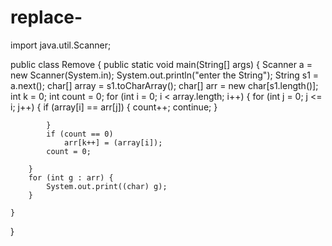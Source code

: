 # replace-
import java.util.Scanner;

public class Remove {
	public static void main(String[] args) {
		Scanner a = new Scanner(System.in);
		System.out.println("enter  the String");
		String s1 = a.next();
		char[] array = s1.toCharArray();
		char[] arr = new char[s1.length()];
		int k = 0;
		int count = 0;
		for (int i = 0; i < array.length; i++) {
			for (int j = 0; j <= i; j++) {
				if (array[i] == arr[j]) {
					count++;
					continue;
				}

			}
			if (count == 0)
				arr[k++] = (array[i]);
			count = 0;

		}
		for (int g : arr) {
			System.out.print((char) g);
		}

	}
}
